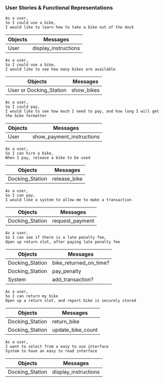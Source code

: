 ### User Stories & Functional Representations

```
As a user,
So I could use a bike,
I would like to learn how to take a bike out of the dock
```

|  Objects | Messages |
| --- | --- |
| User | display_instructions

```
As a user,
So I could use a bike,
I would like to see how many bikes are available
```

|  Objects | Messages |
| --- | --- |
| User or Docking_Station | show_bikes

```
As a user,
So I could pay,
I would like to see how much I need to pay, and how long I will get the bike formatter
```

|  Objects | Messages |
| --- | --- |
| User | show_payment_instructions

```
As a user,
So I can hire a bike,
When I pay, release a bike to be used
```

|  Objects | Messages |
| --- | --- |
| Docking_Station | release_bike

```
As a user,
So I can pay,
I would like a system to allow me to make a transaction
```

|  Objects | Messages |
| --- | --- |
| Docking_Station | request_payment

```
As a user,
So I can see if there is a late penalty fee,
Open up return slot, after paying late penalty fee
```

|  Objects | Messages |
| --- | --- |
| Docking_Station | bike_returned_on_time?
| Docking_Station | pay_penalty
| System | add_transaction?

```
As a user,
So I can return my bike
Open up a return slot, and report bike is securely stored
```

|  Objects | Messages |
| --- | --- |
| Docking_Station | return_bike
| Docking_Station | update_bike_count

```
As a user,
I want to select from a easy to use interface
System to have an easy to read interface
```

|  Objects | Messages |
| --- | --- |
| Docking_Station | display_instructions
